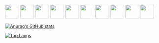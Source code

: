 <p>
  <img src="https://cdn.jsdelivr.net/gh/devicons/devicon/icons/javascript/javascript-original.svg" width="45" height="45" />
  
  <img src="https://cdn.jsdelivr.net/gh/devicons/devicon/icons/html5/html5-original.svg" width="45" height="45" />
          
  <img src="https://cdn.jsdelivr.net/gh/devicons/devicon/icons/css3/css3-original.svg" width="45" height="45" />
  
  <img src="https://cdn.jsdelivr.net/gh/devicons/devicon/icons/react/react-original.svg" width="45" height="45" />
          
  <img src="https://cdn.jsdelivr.net/gh/devicons/devicon/icons/nextjs/nextjs-original.svg" width="45" height="45" />
          
  <img src="https://cdn.jsdelivr.net/gh/devicons/devicon/icons/nodejs/nodejs-original.svg" width="45" height="45" />
  
  <img src="https://cdn.jsdelivr.net/gh/devicons/devicon/icons/express/express-original.svg" width="45" height="45" />
  
  <img src="https://cdn.jsdelivr.net/gh/devicons/devicon/icons/mongodb/mongodb-original.svg" width="45" height="45" />
          
  <img src="https://cdn.jsdelivr.net/gh/devicons/devicon/icons/c/c-original.svg" width="45" height="45" />
          
  <img src="https://cdn.jsdelivr.net/gh/devicons/devicon/icons/python/python-original.svg" width="45" height="45" />          
</p>

[![Anurag's GitHub stats](https://github-readme-stats.vercel.app/api?username=tydevelopes)](https://github.com/anuraghazra/github-readme-stats)

[![Top Langs](https://github-readme-stats.vercel.app/api/top-langs/?username=tydevelopes&layout=compact)](https://github.com/tydevelopes)
